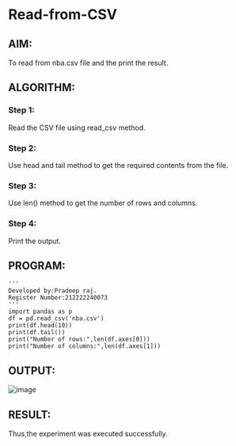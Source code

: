 # Read-from-CSV

## AIM:
To read from nba.csv file and the print the result.
## ALGORITHM:
### Step 1:
Read the CSV file using read_csv method.
### Step 2:
Use head and tail method to get the required contents from the file.
### Step 3:
Use len() method to get the number of rows and columns.
### Step 4:
Print the output.
## PROGRAM:
```
'''
Developed by:Pradeep raj.
Register Number:212222240073
'''
import pandas as p
df = pd.read_csv('nba.csv')
print(df.head(10))
print(df.tail())
print("Number of rows:",len(df.axes[0]))
print("Number of columns:",len(df.axes[1]))
```
## OUTPUT:
![image](https://github.com/Pradeeppachiyappan/Read-from-CSV/assets/118707347/809c836b-6c3e-4c82-905c-8855e30ba021)

## RESULT:
Thus,the experiment was executed successfully.
